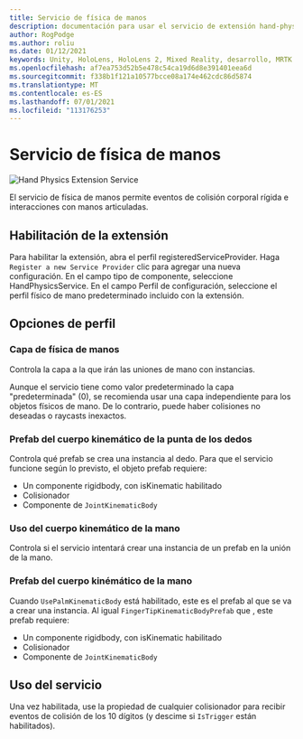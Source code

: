 ```yaml
---
title: Servicio de física de manos
description: documentación para usar el servicio de extensión hand-physics en MRTK
author: RogPodge
ms.author: roliu
ms.date: 01/12/2021
keywords: Unity, HoloLens, HoloLens 2, Mixed Reality, desarrollo, MRTK
ms.openlocfilehash: af7ea753d52b5e478c54ca19d6d8e391401eea6d
ms.sourcegitcommit: f338b1f121a10577bcce08a174e462cdc86d5874
ms.translationtype: MT
ms.contentlocale: es-ES
ms.lasthandoff: 07/01/2021
ms.locfileid: "113176253"
---
```

# <a name="hand-physics-service"></a>Servicio de física de manos

![Hand Physics Extension Service](../images/hand-physics/MRTK_UX_HandPhysics_Main.jpg)

El servicio de física de manos permite eventos de colisión corporal rígida e interacciones con manos articuladas.

## <a name="enabling-the-extension"></a>Habilitación de la extensión

Para habilitar la extensión, abra el perfil registeredServiceProvider. Haga `Register a new Service Provider` clic para agregar una nueva configuración. En el campo tipo de componente, seleccione HandPhysicsService. En el campo Perfil de configuración, seleccione el perfil físico de mano predeterminado incluido con la extensión.

## <a name="profile-options"></a>Opciones de perfil

### <a name="hand-physics-layer"></a>Capa de física de manos

Controla la capa a la que irán las uniones de mano con instancias.

Aunque el servicio tiene como valor predeterminado la capa "predeterminada" (0), se recomienda usar una capa independiente para los objetos físicos de mano. De lo contrario, puede haber colisiones no deseadas o raycasts inexactos.

### <a name="finger-tip-kinematic-body-prefab"></a>Prefab del cuerpo kinemático de la punta de los dedos

Controla qué prefab se crea una instancia al dedo. Para que el servicio funcione según lo previsto, el objeto prefab requiere:

- Un componente rigidbody, con isKinematic habilitado
- Colisionador
- Componente de `JointKinematicBody`

### <a name="use-palm-kinematic-body"></a>Uso del cuerpo kinemático de la mano

Controla si el servicio intentará crear una instancia de un prefab en la unión de la mano.

### <a name="palm-kinematic-body-prefab"></a>Prefab del cuerpo kinémático de la mano

Cuando `UsePalmKinematicBody` está habilitado, este es el prefab al que se va a crear una instancia. Al igual `FingerTipKinematicBodyPrefab` que , este prefab requiere:

- Un componente rigidbody, con isKinematic habilitado
- Colisionador
- Componente de `JointKinematicBody`

## <a name="how-to-use-the-service"></a>Uso del servicio

Una vez habilitada, use la propiedad de cualquier colisionador para recibir eventos de colisión de los 10 dígitos (y descime si `IsTrigger` están habilitados).
